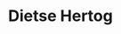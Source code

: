 ---
title: 'Dietse Hertog'
description: 'Patriciër, mediamagnaat, avonturier.'
keyword: Patriciër
pseudonym: true
image: 5349b27d-9456-4962-8775-719287011364.jpg
---